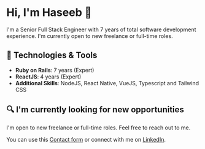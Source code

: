 # Hi, I'm Haseeb  👋

I'm a Senior Full Stack Engineer with 7 years of total software development experience. I'm currently open to new freelance or full-time roles.

## 🔧 Technologies & Tools

- **Ruby on Rails**: 7 years (Expert)
- **ReactJS**: 4 years (Expert)
- **Additional Skills**: NodeJS, React Native, VueJS, Typescript and Tailwind CSS

## 🔍 I'm currently looking for new opportunities

I'm open to new freelance or full-time roles. Feel free to reach out to me.

You can use this [Contact form](https://forms.gle/Vo2B6hRXvhmDMSJo9) or connect with me on [LinkedIn](https://www.linkedin.com/in/haseeb-a-45590868/).
